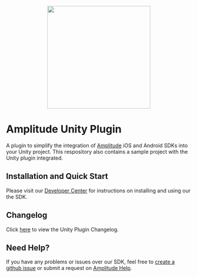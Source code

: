 <p align="center">
  <a href="https://amplitude.com" target="_blank" align="center">
    <img src="https://static.amplitude.com/lightning/46c85bfd91905de8047f1ee65c7c93d6fa9ee6ea/static/media/amplitude-logo-with-text.4fb9e463.svg" width="280">
  </a>
  <br />
</p>

# Amplitude Unity Plugin
A plugin to simplify the integration of [Amplitude](https://www.amplitude.com) iOS and Android SDKs into your Unity project. This respository also contains a sample project with the Unity plugin integrated.

## Installation and Quick Start
Please visit our [Developer Center](https://developers.amplitude.com/docs/unity) for instructions on installing and using our the SDK.

## Changelog
Click [here](https://github.com/amplitude/unity-plugin/blob/master/CHANGELOG.md) to view the Unity Plugin Changelog.

## Need Help?
If you have any problems or issues over our SDK, feel free to [create a github issue](https://github.com/amplitude/unity-plugin/issues/new) or submit a request on [Amplitude Help](https://help.amplitude.com/hc/en-us/requests/new).
